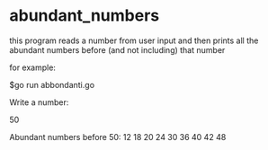 # abundant_numbers
this program reads a number from user input and then prints all the abundant numbers before (and not including) that number


for example:


$go run abbondanti.go

Write a number: 

50

Abundant numbers before 50: 12 18 20 24 30 36 40 42 48
